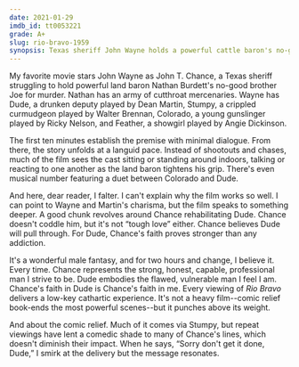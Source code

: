 ```yaml
---
date: 2021-01-29
imdb_id: tt0053221
grade: A+
slug: rio-bravo-1959
synopsis: Texas sheriff John Wayne holds a powerful cattle baron's no-good brother for murder with only drunken deputy Dean Martin and cantankerous jailer Walter Brennan for support.
---
```


My favorite movie stars John Wayne as John T. Chance, a Texas sheriff struggling to hold powerful land baron Nathan Burdett's no-good brother Joe for murder. Nathan has an army of cutthroat mercenaries. Wayne has Dude, a drunken deputy played by Dean Martin, Stumpy, a crippled curmudgeon played by Walter Brennan, Colorado, a young gunslinger played by Ricky Nelson, and Feather, a showgirl played by Angie Dickinson.

The first ten minutes establish the premise with minimal dialogue. From there, the story unfolds at a languid pace. Instead of shootouts and chases, much of the film sees the cast sitting or standing around indoors, talking or reacting to one another as the land baron tightens his grip. There's even musical number featuring a duet between Colorado and Dude. 

And here, dear reader, I falter. I can't explain why the film works so well. I can point to Wayne and Martin's charisma, but the film speaks to something deeper. A good chunk revolves around Chance rehabilitating Dude. Chance doesn't coddle him, but it's not “tough love” either. Chance believes Dude will pull through. For Dude, Chance's faith proves stronger than any addiction.

It's a wonderful male fantasy, and for two hours and change, I believe it. Every time. Chance represents the strong, honest, capable, professional man I strive to be. Dude embodies the flawed, vulnerable man I feel I am. Chance's faith in Dude is Chance's faith in me. Every viewing of _Rio Bravo_ delivers a low-key cathartic experience. It's not a heavy film--comic relief book-ends the most powerful scenes--but it punches above its weight.

And about the comic relief. Much of it comes via Stumpy, but repeat viewings have lent a comedic shade to many of Chance's lines, which doesn't diminish their impact. When he says, “Sorry don't get it done, Dude,” I smirk at the delivery but the message resonates.
